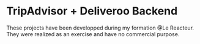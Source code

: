 # TripAdvisor + Deliveroo Backend

These projects have been developped during my formation @Le Reacteur.  
They were realized as an exercise and have no commercial purpose.

